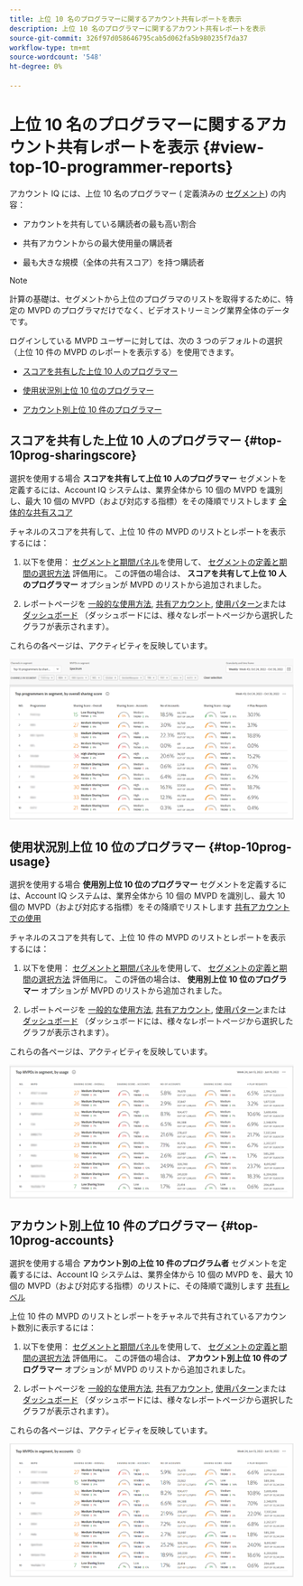```yaml
---
title: 上位 10 名のプログラマーに関するアカウント共有レポートを表示
description: 上位 10 名のプログラマーに関するアカウント共有レポートを表示
source-git-commit: 326f97d058646795cab5d062fa5b980235f7da37
workflow-type: tm+mt
source-wordcount: '548'
ht-degree: 0%

---
```


# 上位 10 名のプログラマーに関するアカウント共有レポートを表示 {#view-top-10-programmer-reports}

アカウント IQ には、上位 10 名のプログラマー ( 定義済みの [セグメント](/help/AccountIQ/product-concepts.md#segmet-def)) の内容：

* アカウントを共有している購読者の最も高い割合

* 共有アカウントからの最大使用量の購読者

* 最も大きな規模（全体の共有スコア）を持つ購読者

>[!NOTE]
>
>計算の基礎は、セグメントから上位のプログラマのリストを取得するために、特定の MVPD のプログラマだけでなく、ビデオストリーミング業界全体のデータです。

<!--
>[!NOTE]
>
>Only the MVPDs that have a minimum of 50,000 active subscriber accounts are considered to obtain these reports.
-->

ログインしている MVPD ユーザーに対しては、次の 3 つのデフォルトの選択（上位 10 件の MVPD のレポートを表示する）を使用できます。

* [スコアを共有した上位 10 人のプログラマー](#top-10prog-sharingscore)

* [使用状況別上位 10 位のプログラマー](#top-10prog-usage)

* [アカウント別上位 10 件のプログラマー](#top-10prog-accounts)

## スコアを共有した上位 10 人のプログラマー {#top-10prog-sharingscore}

選択を使用する場合 **スコアを共有して上位 10 人のプログラマー** セグメントを定義するには、Account IQ システムは、業界全体から 10 個の MVPD を識別し、最大 10 個の MVPD（および対応する指標）をその降順でリストします [全体的な共有スコア](/help/AccountIQ/product-concepts.md#overall-sharing-score)

チャネルのスコアを共有して、上位 10 件の MVPD のリストとレポートを表示するには：

1. 以下を使用： [セグメントと期間パネル](/help/AccountIQ/segments-timeframe.md)を使用して、 [セグメントの定義と期間の選択方法](/help/AccountIQ/howto-select-segment-timeframe.md) 評価用に。 この評価の場合は、 **スコアを共有して上位 10 人のプログラマー** オプションが MVPD のリストから追加されました。

1. レポートページを [一般的な使用方法](/help/AccountIQ/general-usage-reports.md), [共有アカウント](/help/AccountIQ/shared-acc-reports.md), [使用パターン](/help/AccountIQ/usage-patterns.md)または [ダッシュボード](/help/AccountIQ/dashboard.md) （ダッシュボードには、様々なレポートページから選択したグラフが表示されます）。

これらの各ページは、アクティビティを反映しています。

![](assets/top-ten-prog-overallscore.png)

## 使用状況別上位 10 位のプログラマー {#top-10prog-usage}

選択を使用する場合 **使用別上位 10 位のプログラマー** セグメントを定義するには、Account IQ システムは、業界全体から 10 個の MVPD を識別し、最大 10 個の MVPD（および対応する指標）をその降順でリストします [共有アカウントでの使用](/help/AccountIQ/product-concepts.md)

チャネルのスコアを共有して、上位 10 件の MVPD のリストとレポートを表示するには：

1. 以下を使用： [セグメントと期間パネル](/help/AccountIQ/segments-timeframe.md)を使用して、 [セグメントの定義と期間の選択方法](/help/AccountIQ/howto-select-segment-timeframe.md) 評価用に。 この評価の場合は、 **使用別上位 10 位のプログラマー** オプションが MVPD のリストから追加されました。

1. レポートページを [一般的な使用方法](/help/AccountIQ/general-usage-reports.md), [共有アカウント](/help/AccountIQ/shared-acc-reports.md), [使用パターン](/help/AccountIQ/usage-patterns.md)または [ダッシュボード](/help/AccountIQ/dashboard.md) （ダッシュボードには、様々なレポートページから選択したグラフが表示されます）。

これらの各ページは、アクティビティを反映しています。

![](assets/top-ten-mvpds-usage.png)

## アカウント別上位 10 件のプログラマー {#top-10prog-accounts}

選択を使用する場合 **アカウント別の上位 10 件のプログラム者** セグメントを定義するには、Account IQ システムは、業界全体から 10 個の MVPD を、最大 10 個の MVPD（および対応する指標）のリストに、その降順で識別します [共有レベル](/help/AccountIQ/product-concepts.md)

上位 10 件の MVPD のリストとレポートをチャネルで共有されているアカウント数別に表示するには：

1. 以下を使用： [セグメントと期間パネル](/help/AccountIQ/segments-timeframe.md)を使用して、 [セグメントの定義と期間の選択方法](/help/AccountIQ/howto-select-segment-timeframe.md) 評価用に。 この評価の場合は、 **アカウント別上位 10 件のプログラマー** オプションが MVPD のリストから追加されました。

1. レポートページを [一般的な使用方法](/help/AccountIQ/general-usage-reports.md), [共有アカウント](/help/AccountIQ/shared-acc-reports.md), [使用パターン](/help/AccountIQ/usage-patterns.md)または [ダッシュボード](/help/AccountIQ/dashboard.md) （ダッシュボードには、様々なレポートページから選択したグラフが表示されます）。

これらの各ページは、アクティビティを反映しています。

![](assets/top-ten-mvpds-accounts.png)
